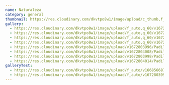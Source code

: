 ```yaml
---
name: Naturaleza
category: general
thumbnail: https://res.cloudinary.com/dkvtpo8w1/image/upload/c_thumb,f_auto,g_center,h_500,q_auto,w_300/v1672803996/PadillaPortfolio/pexels-luis-del-r%C3%ADo-15286.jpg
gallery:
  - https://res.cloudinary.com/dkvtpo8w1/image/upload/f_auto,q_60/v1672803996/PadillaPortfolio/pexels-luis-del-r%C3%ADo-15286.jpg
  - https://res.cloudinary.com/dkvtpo8w1/image/upload/f_auto,q_60/v1672804014/PadillaPortfolio/pexels-jacob-colvin-1761279.jpg
  - https://res.cloudinary.com/dkvtpo8w1/image/upload/f_auto,q_60/v1672804008/PadillaPortfolio/pexels-eberhard-grossgasteiger-572897.jpg
  - https://res.cloudinary.com/dkvtpo8w1/image/upload/f_auto,q_60/v1672803998/PadillaPortfolio/pexels-stein-egil-liland-3408744.jpg
  - https://res.cloudinary.com/dkvtpo8w1/image/upload/v1672803996/PadillaPortfolio/pexels-luis-del-r%C3%ADo-15286.jpg
  - https://res.cloudinary.com/dkvtpo8w1/image/upload/v1672804008/PadillaPortfolio/pexels-eberhard-grossgasteiger-572897.jpg
  - https://res.cloudinary.com/dkvtpo8w1/image/upload/v1672803998/PadillaPortfolio/pexels-stein-egil-liland-3408744.jpg
  - https://res.cloudinary.com/dkvtpo8w1/image/upload/v1672804014/PadillaPortfolio/pexels-jacob-colvin-1761279.jpg
galleryTest:
  - https://res.cloudinary.com/dkvtpo8w1/image/upload/f_auto/v1668566872/PadillaPortfolio/bridge-in-forest-minimalist-4k-w7.jpg
  - https://res.cloudinary.com/dkvtpo8w1/image/upload/f_auto/v1672803998/PadillaPortfolio/pexels-stein-egil-liland-3408744.jpg
---
```

